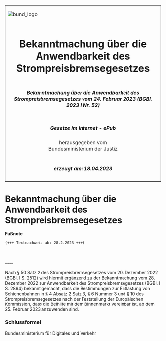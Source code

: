 <span id="DECKBLATT.html"></span>

<table border="0" frame="border" width="100%">

<tr valign="top">

<td align="left">

![bund\_logo](BfJ_2021_Web_de_de.gif)

</td>

<td align="right">

 

</td>

</tr>

<tr align="center" valign="middle">

<td colspan="2">

# Bekanntmachung über die Anwendbarkeit des Strompreisbremsegesetzes

</td>

</tr>

<tr align="center" valign="middle">

<td colspan="2">

##### Bekanntmachung über die Anwendbarkeit des Strompreisbremsegesetzes vom 24. Februar 2023 (BGBl. 2023 I Nr. 52)

</td>

</tr>

<tr align="center" valign="middle">

<td colspan="2">

  
  

##### Gesetze im Internet - ePub  
  
herausgegeben vom  
Bundesministerium der Justiz

</td>

</tr>

<tr align="center" valign="bottom">

<td colspan="2">

  
  

##### erzeugt am: 18.04.2023

</td>

</tr>

</table>

<span id="BJNR0340A0023.html"></span>

# Bekanntmachung über die Anwendbarkeit des Strompreisbremsegesetzes

<div>

  
**Fußnote**

<div class="jnhtml">

<div>

<div class="jurAbsatz">

  

``` 
(+++ Textnachweis ab: 28.2.2023 +++)

 
```

</div>

</div>

</div>

</div>

<span id="BJNR0340A0023BJNE000100000.html"></span>

###   
\----

<div>

<div class="jnhtml">

<div>

<div class="jurAbsatz">

Nach § 50 Satz 2 des Strompreisbremsegesetzes vom 20. Dezember 2022
(BGBl. I S. 2512) wird hiermit ergänzend zu der Bekanntmachung vom 28.
Dezember 2022 zur Anwendbarkeit des Strompreisbremsegesetzes (BGBl. I S.
2894) bekannt gemacht, dass die Bestimmungen zur Entlastung von
Schienenbahnen in § 4 Absatz 2 Satz 3, § 6 Nummer 3 und § 10 des
Strompreisbremsegesetzes nach der Feststellung der Europäischen
Kommission, dass die Beihilfe mit dem Binnenmarkt vereinbar ist, ab dem
25. Februar 2023 anzuwenden sind.

</div>

</div>

</div>

</div>

<span id="BJNR0340A0023BJNE000200000.html"></span>

### Schlussformel  

<div>

<div class="jnhtml">

<div>

<div class="jurAbsatz">

<span class="SP">Bundesministerium für Digitales und Verkehr</span>

</div>

</div>

</div>

</div>
